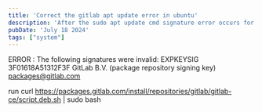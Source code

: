 ```yaml
---
title: 'Correct the gitlab apt update error in ubuntu'
description: 'After the sudo apt update cmd signature error occurs for gitlab update '
pubDate: 'July 18 2024'
tags: ["system"]
---
```


ERROR :   The following signatures were invalid: EXPKEYSIG 3F01618A51312F3F GitLab B.V. (package repository signing key) <packages@gitlab.com>

run 
curl https://packages.gitlab.com/install/repositories/gitlab/gitlab-ce/script.deb.sh | sudo bash
